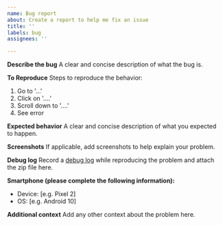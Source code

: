 ```yaml
---
name: Bug report
about: Create a report to help me fix an issue
title: ''
labels: bug
assignees: ''

---
```


**Describe the bug**
A clear and concise description of what the bug is.

**To Reproduce**
Steps to reproduce the behavior:
1. Go to '...'
2. Click on '....'
3. Scroll down to '....'
4. See error

**Expected behavior**
A clear and concise description of what you expected to happen.

**Screenshots**
If applicable, add screenshots to help explain your problem.

**Debug log**
Record a [debug log](https://github.com/d4rken/sdmaid-public/wiki/Reporting-a-bug#debug-log) while reproducing the problem and attach the zip file here.

**Smartphone (please complete the following information):**
 - Device: [e.g. Pixel 2]
 - OS: [e.g. Android 10]

**Additional context**
Add any other context about the problem here.
